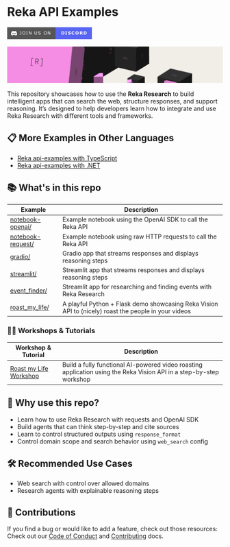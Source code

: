 
# Reka API Examples

[![Join our Discord](assets/discord-invite.png)](https://link.reka.ai/discord)

![Reka AI](assets/reka-ai-cover.jpeg)

This repository showcases how to use the **Reka Research** to build intelligent apps that can search the web, structure responses, and support reasoning. It’s designed to help developers learn how to integrate and use Reka Research with different tools and frameworks.

##  📋 More Examples in Other Languages

- [Reka api-examples with TypeScript](https://github.com/reka-ai/api-examples-typescript)
- [Reka api-examples with .NET](https://github.com/reka-ai/api-examples-dotnet)

## 📚 What's in this repo

| Example                                           | Description                                                                                        |
|---------------------------------------------------|----------------------------------------------------------------------------------------------------|
| [notebook-openai/](/notebook-openai/README.md)    | Example notebook using the OpenAI SDK to call the Reka API                                        |
| [notebook-request/](/notebook-request/README.md)  | Example notebook using raw HTTP requests to call the Reka API                                     |
| [gradio/](/gradio/README.md)                      | Gradio app that streams responses and displays reasoning steps                                     |
| [streamlit/](/streamlit/README.md)                | Streamlit app that streams responses and displays reasoning steps                                  |
| [event_finder/](/event_finder/README.md)          | Streamlit app for researching and finding events with Reka Research                               |
| [roast_my_life/](/roast_my_life/README.md)        | A playful Python + Flask demo showcasing Reka Vision API to (nicely) roast the people in your videos |


### 🧑‍💻 Workshops & Tutorials

| Workshop & Tutorial                              | Description                                                                                        |
|--------------------------------------------------------------|----------------------------------------------------------------------------------------------------|
| [Roast my Life Workshop](/roast_my_life/workshop/README.md)  | Build a fully functional AI-powered video roasting application using the Reka Vision API in a step-by-step workshop |

## 🧪 Why use this repo?

- Learn how to use Reka Research with requests and OpenAI SDK
- Build agents that can think step-by-step and cite sources
- Learn to control structured outputs using `response_format`
- Control domain scope and search behavior using `web_search` config

## 🛠 Recommended Use Cases

- Web search with control over allowed domains
- Research agents with explainable reasoning steps

## 🤝 Contributions

If you find a bug or would like to add a feature, check out those resources:
Check out our [Code of Conduct](CODE_OF_CONDUCT.md) and [Contributing](CONTRIBUTING.md) docs.

